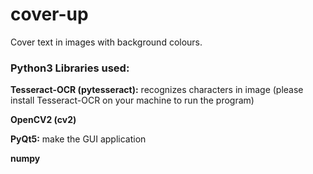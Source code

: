 # cover-up
Cover text in images with background colours.

### Python3 Libraries used:
**Tesseract-OCR (pytesseract):** recognizes characters in image (please install Tesseract-OCR on your machine to run the program)

**OpenCV2 (cv2)**

**PyQt5:** make the GUI application

**numpy**

